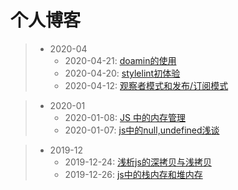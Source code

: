# 个人博客

> * 2020-04  
>   * 2020-04-21: [doamin的使用](./202004/domain使用.md)
>   * 2020-04-20: [stylelint初体验](./202004/stylelint初次使用.md)
>   * 2020-04-12: [观察者模式和发布/订阅模式](./202004/观察者模式和发布(订阅)模式.md)

> * 2020-01
>   * 2020-01-08: [JS 中的内存管理](./202001/js中的内存管理.md)
>   * 2020-01-07: [js中的null,undefined浅谈](./202001/js中null、undefined浅谈.md)

> * 2019-12
>   * 2019-12-24: [浅析js的深拷贝与浅拷贝](./201912/深拷贝与浅拷贝.md)
>   * 2019-12-26: [js中的栈内存和堆内存](./201912/js中的栈内存和堆内存.md)


